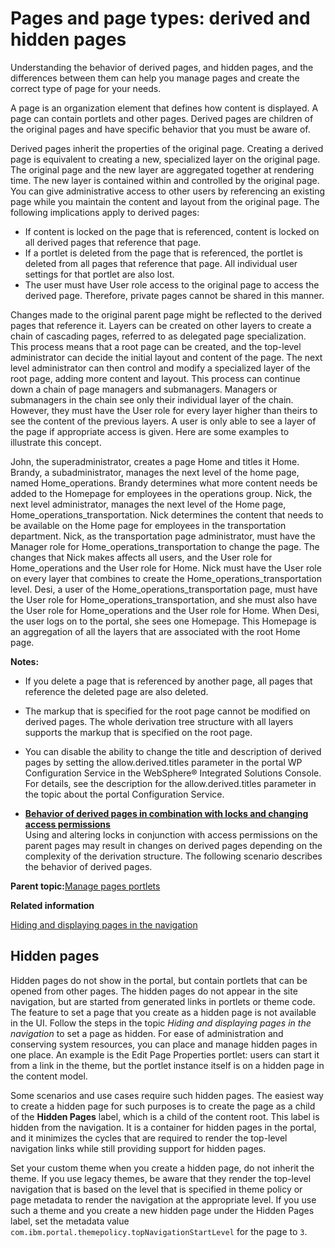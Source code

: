 # Pages and page types: derived and hidden pages

Understanding the behavior of derived pages, and hidden pages, and the differences between them can help you manage pages and create the correct type of page for your needs.

A page is an organization element that defines how content is displayed. A page can contain portlets and other pages. Derived pages are children of the original pages and have specific behavior that you must be aware of.

Derived pages inherit the properties of the original page. Creating a derived page is equivalent to creating a new, specialized layer on the original page. The original page and the new layer are aggregated together at rendering time. The new layer is contained within and controlled by the original page. You can give administrative access to other users by referencing an existing page while you maintain the content and layout from the original page. The following implications apply to derived pages:

-   If content is locked on the page that is referenced, content is locked on all derived pages that reference that page.
-   If a portlet is deleted from the page that is referenced, the portlet is deleted from all pages that reference that page. All individual user settings for that portlet are also lost.
-   The user must have User role access to the original page to access the derived page. Therefore, private pages cannot be shared in this manner.

Changes made to the original parent page might be reflected to the derived pages that reference it. Layers can be created on other layers to create a chain of cascading pages, referred to as delegated page specialization. This process means that a root page can be created, and the top-level administrator can decide the initial layout and content of the page. The next level administrator can then control and modify a specialized layer of the root page, adding more content and layout. This process can continue down a chain of page managers and submanagers. Managers or submanagers in the chain see only their individual layer of the chain. However, they must have the User role for every layer higher than theirs to see the content of the previous layers. A user is only able to see a layer of the page if appropriate access is given. Here are some examples to illustrate this concept.

John, the superadministrator, creates a page Home and titles it Home. Brandy, a subadministrator, manages the next level of the home page, named Home\_operations. Brandy determines what more content needs be added to the Homepage for employees in the operations group. Nick, the next level administrator, manages the next level of the Home page, Home\_operations\_transportation. Nick determines the content that needs to be available on the Home page for employees in the transportation department. Nick, as the transportation page administrator, must have the Manager role for Home\_operations\_transportation to change the page. The changes that Nick makes affects all users, and the User role for Home\_operations and the User role for Home. Nick must have the User role on every layer that combines to create the Home\_operations\_transportation level. Desi, a user of the Home\_operations\_transportation page, must have the User role for Home\_operations\_transportation, and she must also have the User role for Home\_operations and the User role for Home. When Desi, the user logs on to the portal, she sees one Homepage. This Homepage is an aggregation of all the layers that are associated with the root Home page.

**Notes:**

-   If you delete a page that is referenced by another page, all pages that reference the deleted page are also deleted.
-   The markup that is specified for the root page cannot be modified on derived pages. The whole derivation tree structure with all layers supports the markup that is specified on the root page.
-   You can disable the ability to change the title and description of derived pages by setting the allow.derived.titles parameter in the portal WP Configuration Service in the WebSphere® Integrated Solutions Console. For details, see the description for the allow.derived.titles parameter in the topic about the portal Configuration Service.

-   **[Behavior of derived pages in combination with locks and changing access permissions](../admin-system/mp_derived_page_behavior.md)**  
Using and altering locks in conjunction with access permissions on the parent pages may result in changes on derived pages depending on the complexity of the derivation structure. The following scenario describes the behavior of derived pages.

**Parent topic:**[Manage pages portlets](../admin-system/mp_manage_pages.md)

**Related information**  


[Hiding and displaying pages in the navigation](../site/show_hidden_page.md)

## Hidden pages

Hidden pages do not show in the portal, but contain portlets that can be opened from other pages. The hidden pages do not appear in the site navigation, but are started from generated links in portlets or theme code. The feature to set a page that you create as a hidden page is not available in the UI. Follow the steps in the topic *Hiding and displaying pages in the navigation* to set a page as hidden. For ease of administration and conserving system resources, you can place and manage hidden pages in one place. An example is the Edit Page Properties portlet: users can start it from a link in the theme, but the portlet instance itself is on a hidden page in the content model.

Some scenarios and use cases require such hidden pages. The easiest way to create a hidden page for such purposes is to create the page as a child of the **Hidden Pages** label, which is a child of the content root. This label is hidden from the navigation. It is a container for hidden pages in the portal, and it minimizes the cycles that are required to render the top-level navigation links while still providing support for hidden pages.

Set your custom theme when you create a hidden page, do not inherit the theme. If you use legacy themes, be aware that they render the top-level navigation that is based on the level that is specified in theme policy or page metadata to render the navigation at the appropriate level. If you use such a theme and you create a new hidden page under the Hidden Pages label, set the metadata value `com.ibm.portal.themepolicy.topNavigationStartLevel` for the page to `3`.

